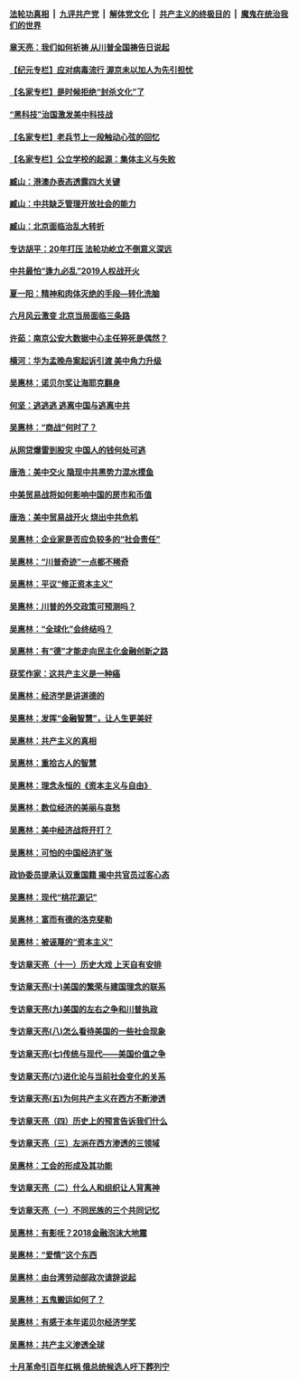 ####  [法轮功真相](../../../../basic/blob/master/README.md?t=06302003) &nbsp;|&nbsp; [九评共产党](../../../../9ping.md/blob/master/README.md?t=06302003) &nbsp;|&nbsp; [解体党文化](../../../../jtdwh.md/blob/master/README.md?t=06302003)  &nbsp;|&nbsp; [共产主义的终极目的](../../../../gczydzjmd.md/blob/master/README.md?t=06302003) &nbsp;|&nbsp; [魔鬼在统治我们的世界](../../../../mgztzwmdsj.md/blob/master/README.md?t=06302003) 

#### [章天亮：我们如何祈祷 从川普全国祷告日说起](../pages/nsc423/n11944627.md?t=06302003) 

#### [【纪元专栏】应对病毒流行 渥京未以加人为先引担忧](../pages/nsc423/n11875714.md?t=06302003) 

#### [【名家专栏】是时候拒绝“封杀文化”了](../pages/nsc423/n11814093.md?t=06302003) 

#### [“黑科技”治国激发美中科技战](../pages/nsc423/n11638056.md?t=06302003) 

#### [【名家专栏】老兵节上一段触动心弦的回忆](../pages/nsc423/n11646016.md?t=06302003) 

#### [【名家专栏】公立学校的起源：集体主义与失败](../pages/nsc423/n11601833.md?t=06302003) 

#### [臧山：港澳办表态透露四大关键](../pages/nsc423/n11421628.md?t=06302003) 

#### [臧山：中共缺乏管理开放社会的能力](../pages/nsc423/n11407457.md?t=06302003) 

#### [臧山：北京面临治乱大转折](../pages/nsc423/n11406895.md?t=06302003) 

#### [专访胡平：20年打压 法轮功屹立不倒意义深远](../pages/nsc423/n11398800.md?t=06302003) 

#### [中共最怕“逢九必乱”2019人权战开火](../pages/nsc423/n11385248.md?t=06302003) 

#### [夏一阳：精神和肉体灭绝的手段—转化洗脑](../pages/nsc423/n11368250.md?t=06302003) 

#### [六月风云激变 北京当局面临三条路](../pages/nsc423/n11313668.md?t=06302003) 

#### [许茹：南京公安大数据中心主任猝死是偶然？](../pages/nsc423/n11064744.md?t=06302003) 

#### [横河：华为孟晚舟案起诉引渡 美中角力升级](../pages/nsc423/n11027230.md?t=06302003) 

#### [吴惠林：诺贝尔奖让海耶克翻身](../pages/nsc423/n10890049.md?t=06302003) 

#### [何坚：逃逃逃 逃离中国与逃离中共](../pages/nsc423/n10592891.md?t=06302003) 

#### [吴惠林：“商战”何时了？](../pages/nsc423/n10573558.md?t=06302003) 

#### [从网贷爆雷到股灾 中国人的钱何处可逃](../pages/nsc423/n10572800.md?t=06302003) 

#### [唐浩：美中交火 隐现中共黑势力混水摸鱼](../pages/nsc423/n10544040.md?t=06302003) 

#### [中美贸易战将如何影响中国的房市和币值](../pages/nsc423/n10543697.md?t=06302003) 

#### [唐浩：美中贸易战开火 烧出中共危机](../pages/nsc423/n10540126.md?t=06302003) 

#### [吴惠林：企业家是否应负较多的“社会责任”](../pages/nsc423/n10535022.md?t=06302003) 

#### [吴惠林：“川普奇迹”一点都不稀奇](../pages/nsc423/n10512808.md?t=06302003) 

#### [吴惠林：平议“修正资本主义”](../pages/nsc423/n10495724.md?t=06302003) 

#### [吴惠林：川普的外交政策可预测吗？](../pages/nsc423/n10462387.md?t=06302003) 

#### [吴惠林：“全球化”会终结吗？](../pages/nsc423/n10452838.md?t=06302003) 

#### [吴惠林：有“德”才能走向民主化金融创新之路](../pages/nsc423/n10432292.md?t=06302003) 

#### [获奖作家：这共产主义是一种癌](../pages/nsc423/n10431541.md?t=06302003) 

#### [吴惠林：经济学是讲道德的](../pages/nsc423/n10398014.md?t=06302003) 

#### [吴惠林：发挥“金融智慧”，让人生更美好](../pages/nsc423/n10375019.md?t=06302003) 

#### [吴惠林：共产主义的真相](../pages/nsc423/n10351394.md?t=06302003) 

#### [吴惠林：重拾古人的智慧](../pages/nsc423/n10337691.md?t=06302003) 

#### [吴惠林：理念永恒的《资本主义与自由》](../pages/nsc423/n10316274.md?t=06302003) 

#### [吴惠林：数位经济的美丽与哀愁](../pages/nsc423/n10292946.md?t=06302003) 

#### [吴惠林：美中经济战将开打？](../pages/nsc423/n10258825.md?t=06302003) 

#### [吴惠林：可怕的中国经济扩张](../pages/nsc423/n10219147.md?t=06302003) 

#### [政协委员提承认双重国籍 揭中共官员过客心态](../pages/nsc423/n10208809.md?t=06302003) 

#### [吴惠林：现代“桃花源记”](../pages/nsc423/n10185234.md?t=06302003) 

#### [吴惠林：富而有德的洛克斐勒](../pages/nsc423/n10142264.md?t=06302003) 

#### [吴惠林：被诬蔑的“资本主义”](../pages/nsc423/n10124816.md?t=06302003) 

#### [专访章天亮（十一）历史大戏 上天自有安排](../pages/nsc423/n10094905.md?t=06302003) 

#### [专访章天亮(十)美国的繁荣与建国理念的联系](../pages/nsc423/n10094899.md?t=06302003) 

#### [专访章天亮(九)美国的左右之争和川普执政](../pages/nsc423/n10094889.md?t=06302003) 

#### [专访章天亮(八)怎么看待美国的一些社会现象](../pages/nsc423/n10094857.md?t=06302003) 

#### [专访章天亮(七)传统与现代——美国价值之争](../pages/nsc423/n10093140.md?t=06302003) 

#### [专访章天亮(六)进化论与当前社会变化的关系](../pages/nsc423/n10092036.md?t=06302003) 

#### [专访章天亮(五)为何共产主义在西方不断渗透](../pages/nsc423/n10083620.md?t=06302003) 

#### [专访章天亮（四）历史上的预言告诉我们什么](../pages/nsc423/n10083606.md?t=06302003) 

#### [专访章天亮（三）左派在西方渗透的三领域](../pages/nsc423/n10081115.md?t=06302003) 

#### [吴惠林：工会的形成及其功能](../pages/nsc423/n10080633.md?t=06302003) 

#### [专访章天亮（二）什么人和组织让人背离神](../pages/nsc423/n10076637.md?t=06302003) 

#### [专访章天亮（一）不同民族的三个共同记忆](../pages/nsc423/n10074188.md?t=06302003) 

#### [吴惠林：有影呒？2018金融泡沫大地震](../pages/nsc423/n10040534.md?t=06302003) 

#### [吴惠林：“爱情”这个东西](../pages/nsc423/n10019423.md?t=06302003) 

#### [吴惠林：由台湾劳动部政次请辞说起](../pages/nsc423/n9979679.md?t=06302003) 

#### [吴惠林：五鬼搬运如何了？](../pages/nsc423/n9925338.md?t=06302003) 

#### [吴惠林：有感于本年诺贝尔经济学奖](../pages/nsc423/n9871883.md?t=06302003) 

#### [吴惠林：共产主义渗透全球](../pages/nsc423/n9812748.md?t=06302003) 

#### [十月革命引百年红祸 俄总统候选人吁下葬列宁](../pages/nsc423/n9810182.md?t=06302003) 


